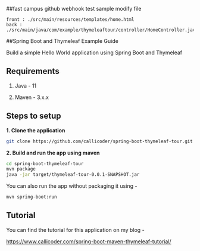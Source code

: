 ##fast campus github webhook test sample modify file
```
front : ./src/main/resources/templates/home.html
back : ./src/main/java/com/example/thymeleaftour/controller/HomeController.java
```


##Spring Boot and Thymeleaf Example Guide

Build a simple Hello World application using Spring Boot and Thymeleaf

## Requirements

1. Java - 11

2. Maven - 3.x.x

## Steps to setup

**1. Clone the application**

```bash
git clone https://github.com/callicoder/spring-boot-thymeleaf-tour.git
```

**2. Build and run the app using maven**

```bash
cd spring-boot-thymeleaf-tour
mvn package
java -jar target/thymeleaf-tour-0.0.1-SNAPSHOT.jar
```

You can also run the app without packaging it using -

```bash
mvn spring-boot:run
```

## Tutorial

You can find the tutorial for this application on my blog -

<https://www.callicoder.com/spring-boot-maven-thymeleaf-tutorial/>
